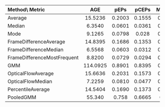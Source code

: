 | Method\ Metric | AGE | pEPs | pCEPs | MSSSIM | PSNR | CQM |
| :--- | :---: | :---: | :---: | :---: | :---: | :---: |
| Average | 15.5236 | 0.2003 | 0.1555 | 0.8925 | 25.2168 | 25.9969 | 
| Median | 6.3540 | 0.0601 | 0.0361 | 0.9034 | 29.3876 | 30.1175 |
| Mode | 9.1265 | 0.0798 | 0.028 | 0.8717 | 25.3002 | 25.4466 |
| FrameDifferenceAverage | 14.8395 | 0.1686 | 0.1353 |  0.8942 | 26.5103 | 27.1092 |
| FrameDifferenceMedian | 6.5568 | 0.0603 | 0.0312 |  0.8932 | 28.7085 | 28.8898 |
| FrameDifferenceMostFrequent | 8.8200 | 0.0729 | 0.0294 |  0.8670 | 25.9642 | 26.1803 | 
| GMM | 114.0925 | 0.8901 | 0.8395 | 0.3236 |  6.5499 |  8.1669 |
| OpticalFlowAverage |15.6636 | 0.2031 | 0.1573 |  0.8915 | 24.4404 | 25.3853 |
| OpticalFlowMedian | 7.2259 | 0.0810 | 0.0477 |  0.8814 | 28.7460 | 29.2815 |
| PercentileAverage | 14.5404 | 0.1690 | 0.1373 |  0.8949 | 27.3137 | 28.1606 |
| PooledGMM | 55.340 | 0.758 | 0.6665 |  0.669 | 2.846 | 4.2821 |

